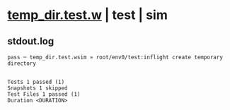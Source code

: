 # [temp_dir.test.w](../../../../../../examples/tests/sdk_tests/fs/temp_dir.test.w) | test | sim

## stdout.log
```log
pass ─ temp_dir.test.wsim » root/env0/test:inflight create temporary directory
 
 
Tests 1 passed (1)
Snapshots 1 skipped
Test Files 1 passed (1)
Duration <DURATION>
```

